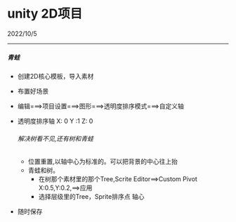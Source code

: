 # unity 2D项目

2022/10/5

<hr>

##### 青蛙

* 创建2D核心模板，导入素材

* 布置好场景

* 编辑===>项目设置===>图形===>透明度排序模式===>自定义轴

* 透明度排序轴 X: 0       Y :1       Z: 0   

  ###### 解决树看不见,还有树和青蛙

  * 位置重置,以轴中心为标准的。可以把背景的中心往上抬
  * 青蛙和树。
    * 在树那个素材里的那个Tree,Scrite Editor==>Custom Pivot  X:0.5,Y:0.2,==>应用
    * 选择层级里的Tree，Sprite排序点 轴心
* 随时保存

